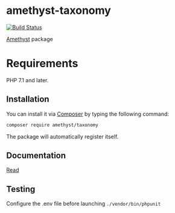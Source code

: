 # amethyst-taxonomy

[![Build Status](https://travis-ci.org/amethyst-php/taxonomy.svg?branch=master)](https://travis-ci.org/amethyst-php/taxonomy)

[Amethyst](https://github.com/amethyst-php/amethyst) package

# Requirements

PHP 7.1 and later.

## Installation

You can install it via [Composer](https://getcomposer.org/) by typing the following command:

```bash
composer require amethyst/taxonomy
```

The package will automatically register itself.

## Documentation

[Read](docs/index.md)

## Testing

Configure the .env file before launching `./vendor/bin/phpunit`
